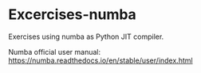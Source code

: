 # Excercises-numba
Exercises using numba as Python JIT compiler.


Numba official user manual: https://numba.readthedocs.io/en/stable/user/index.html
